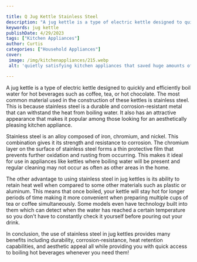 ```yaml
---

title: Q Jug Kettle Stainless Steel
description: "A jug kettle is a type of electric kettle designed to quickly and efficiently boil water for hot beverages such as coffee, tea, or...get more info"
keywords: jug kettle
publishDate: 4/29/2023
tags: ["Kitchen Appliances"]
author: Curtis
categories: ["Household Appliances"]
cover: 
 image: /img/kitchenappliances/215.webp
 alt: 'quietly satisfying kitchen appliances that saved huge amounts of work'

---
```


A jug kettle is a type of electric kettle designed to quickly and efficiently boil water for hot beverages such as coffee, tea, or hot chocolate. The most common material used in the construction of these kettles is stainless steel. This is because stainless steel is a durable and corrosion-resistant metal that can withstand the heat from boiling water. It also has an attractive appearance that makes it popular among those looking for an aesthetically pleasing kitchen appliance.

Stainless steel is an alloy composed of iron, chromium, and nickel. This combination gives it its strength and resistance to corrosion. The chromium layer on the surface of stainless steel forms a thin protective film that prevents further oxidation and rusting from occurring. This makes it ideal for use in appliances like kettles where boiling water will be present and regular cleaning may not occur as often as other areas in the home.

The other advantage to using stainless steel in jug kettles is its ability to retain heat well when compared to some other materials such as plastic or aluminum. This means that once boiled, your kettle will stay hot for longer periods of time making it more convenient when preparing multiple cups of tea or coffee simultaneously. Some models even have technology built into them which can detect when the water has reached a certain temperature so you don't have to constantly check it yourself before pouring out your drink. 

In conclusion, the use of stainless steel in jug kettles provides many benefits including durability, corrosion-resistance, heat retention capabilities, and aesthetic appeal all while providing you with quick access to boiling hot beverages whenever you need them!
